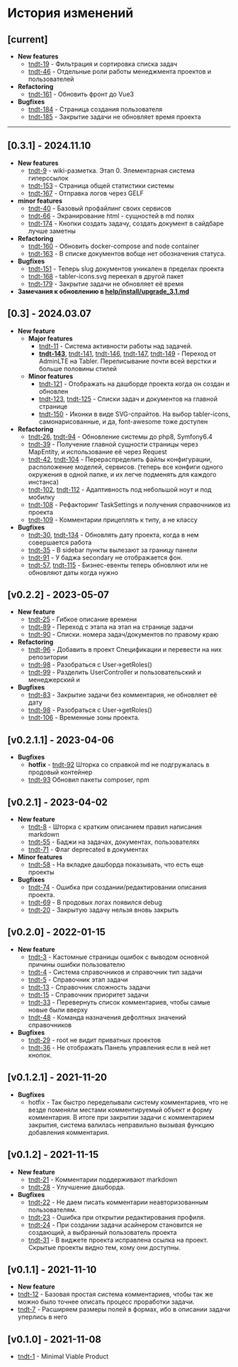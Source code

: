 История изменений
============================


## [current]
- **New features**
    - [tndt-19](http://tasks.demius.ru/p/tndt-19) - Фильтрация и сортировка списка задач
    - [tndt-46](http://tasks.demius.ru/p/tndt-46) - Отдельные роли работы менеджмента проектов и пользователей
- **Refactoring**
    - [tndt-161](http://tasks.demius.ru/p/tndt-161) - Обновить фронт до Vue3
- **Bugfixes**
    - [tndt-184](http://tasks.demius.ru/p/tndt-184) - Страница создания пользователя
    - [tndt-185](http://tasks.demius.ru/p/tndt-185) - Закрытие задачи не обновляет время проекта

----

## [0.3.1] - 2024.11.10
- **New features**
    - [tndt-9](http://tasks.demius.ru/p/tndt-9) - wiki-разметка. Этап 0. Элементарная система гиперссылок
    - [tndt-153](http://tasks.demius.ru/p/tndt-153) - Страница общей статистики системы
    - [tndt-167](http://tasks.demius.ru/p/tndt-167) - Отправка логов через GELF
- **minor features**
    - [tndt-40](http://tasks.demius.ru/p/tndt-40) - Базовый профайлинг своих сервисов
    - [tndt-66](http://tasks.demius.ru/p/tndt-66) - Экранирование html - сущностей в md полях
    - [tndt-174](http://tasks.demius.ru/p/tndt-174) - Кнопки создать задачу, создать документ в сайдбаре лучше заметны
- **Refactoring**
    - [tndt-160](http://tasks.demius.ru/p/tndt-160) - Обновить docker-compose and node container
    - [tndt-163](http://tasks.demius.ru/p/tndt-163) - В списке документов вобще нет обозначения статуса.
- **Bugfixes**
    - [tndt-151](http://tasks.demius.ru/p/tndt-151) - Теперь slug документов уникален в пределах проекта
    - [tndt-168](http://tasks.demius.ru/p/tndt-168) - tabler-icons.svg переехал в другой пакет
    - [tndt-179](http://tasks.demius.ru/p/tndt-179) - Закрытие задачи не обновляет её время
- **Замечания к обновлению в [help/install/upgrade_3.1.md](docs/install/upgrade_3.1.md)**


## [0.3] - 2024.03.07
- **New feature**
    - **Major features**
        - [tndt-11](http://tasks.demius.ru/p/tndt-11) - Система активности работы над задачей.
        - **[tndt-143](http://tasks.demius.ru/p/tndt-143)**, [tndt-141](http://tasks.demius.ru/p/tndt-141), [tndt-146](http://tasks.demius.ru/p/tndt-146), [tndt-147](http://tasks.demius.ru/p/tndt-147), [tndt-149](http://tasks.demius.ru/p/tndt-149) - Переход от AdminLTE на Tabler. Переписывание почти всей верстки и больше половины стилей
    - **Minor features**
        - [tndt-121](http://tasks.demius.ru/p/tndt-121) - Отображать на дашборде проекта когда он создан и обновлен
        - [tndt-123](http://tasks.demius.ru/p/tndt-123), [tndt-125](http://tasks.demius.ru/p/tndt-125) - Списки задач и документов на главной странице
        - [tndt-150](http://tasks.demius.ru/p/tndt-150) - Иконки в виде SVG-спрайтов. На выбор tabler-icons, самонарисованные, и да, font-awesome тоже доступен
- **Refactoring**
    - [tndt-26](http://tasks.demius.ru/p/tndt-26), [tndt-94](http://tasks.demius.ru/p/tndt-94) - Обновление системы до php8, Symfony6.4
    - [tndt-39](http://tasks.demius.ru/p/tndt-39) - Получение главной сущности страницы через MapEntity, и использование её через Request
    - [tndt-42](http://tasks.demius.ru/p/tndt-42), [tndt-104](http://tasks.demius.ru/p/tndt-104) - Перераспределить файлы конфигурации, расположение моделей, сервисов. (теперь все конфиги одного окружения в одной папке, и их легче подменять для каждого инстанса)
    - [tndt-102](http://tasks.demius.ru/p/tndt-102), [tndt-112](http://tasks.demius.ru/p/tndt-112) - Адаптивность под небольшой ноут и под мобилку
    - [tndt-108](http://tasks.demius.ru/p/tndt-108) - Рефакторинг TaskSettings и получения справочников из проекта
    - [tndt-109](http://tasks.demius.ru/p/tndt-109) - Комментарии прицеплять к типу, а не классу
- **Bugfixes**
    - [tndt-30](http://tasks.demius.ru/p/tndt-30), [tndt-134](http://tasks.demius.ru/p/tndt-134) - Обновлять дату проекта, когда в нем совершается работа
    - [tndt-35](http://tasks.demius.ru/p/tndt-35) - В sidebar пункты вылезают за границу панели
    - [tndt-91](http://tasks.demius.ru/p/tndt-91) - У баджа secondary не отображается фон.
    - [tndt-57](http://tasks.demius.ru/p/tndt-57), [tndt-115](http://tasks.demius.ru/p/tndt-115) - Бизнес-евенты теперь обновляют или не обновляют даты когда нужно


## [v0.2.2] - 2023-05-07
- **New feature**
    - [tndt-25](http://tasks.demius.ru/p/tndt-25) - Гибкое описание времени
    - [tndt-89](http://tasks.demius.ru/p/tndt-89) - Переход с этапа на этап на странице задачи
    - [tndt-90](http://tasks.demius.ru/p/tndt-90) - Списки. номера задач/документов по правому краю
- **Refactoring**
    - [tndt-96](http://tasks.demius.ru/p/tndt-96) - Добавить в проект Спецификации и перевести на них репозитории
    - [tndt-98](http://tasks.demius.ru/p/tndt-98) - Разобраться с User->getRoles()
    - [tndt-99](http://tasks.demius.ru/p/tndt-99) - Разделить UserController и пользовательский и менеджерский и
- **Bugfixes**
    - [tndt-83](http://tasks.demius.ru/p/tndt-83) - Закрытие задачи без комментария, не обновляет её дату
    - [tndt-98](http://tasks.demius.ru/p/tndt-98) - Разобраться с User->getRoles()
    - [tndt-106](http://tasks.demius.ru/p/tndt-106) - Временные зоны проекта.


## [v0.2.1.1] - 2023-04-06
- **Bugfixes**
    - **hotfix** - [tndt-92](http://tasks.demius.ru/p/tndt-92) Шторка со справкой md не подгружалась в продовый контейнер
    - [tndt-93](http://tasks.demius.ru/p/tndt-93) Обновил пакеты composer, npm


## [v0.2.1] - 2023-04-02
- **New feature**
    - [tndt-8](http://tasks.demius.ru/p/tndt-8) - Шторка с кратким описанием правил написания markdown
    - [tndt-55](http://tasks.demius.ru/p/tndt-55) - Баджи на задачах, документах, пользователях
    - [tndt-71](http://tasks.demius.ru/p/tndt-71) - Флаг deprecated в документах
- **Minor features**
    - [tndt-58](http://tasks.demius.ru/p/tndt-58) - На вкладке дашборда показывать, что есть еще проекты
- **Bugfixes**
    - [tndt-74](http://tasks.demius.ru/p/tndt-74) - Ошибка при создании/редактировании описания проекта.
    - [tndt-69](http://tasks.demius.ru/p/tndt-69) - В продовых логах появился debug
    - [tndt-20](http://tasks.demius.ru/p/tndt-20) - Закрытую задачу нельзя вновь закрыть


## [v0.2.0] - 2022-01-15
- **New feature**
    - [tndt-3](http://tasks.demius.ru/p/tndt-3) - Кастомные страницы ошибок с выводом основной причины ошибки пользователю
    - [tndt-4](http://tasks.demius.ru/p/tndt-4) - Система справочников и справочник тип задачи
    - [tndt-5](http://tasks.demius.ru/p/tndt-5) - Справочник этап задачи
    - [tndt-13](http://tasks.demius.ru/p/tndt-13) - Справочник сложность задачи
    - [tndt-15](http://tasks.demius.ru/p/tndt-15) - Справочник приоритет задачи
    - [tndt-33](http://tasks.demius.ru/p/tndt-33) - Перевернуть список комментариев, чтобы самые новые были вверху
    - [tndt-48](http://tasks.demius.ru/p/tndt-48) - Команда назначения дефолтных значений справочников
- **Bugfixes**
    - [tndt-29](http://tasks.demius.ru/p/tndt-29) - root не видит приватных проектов
    - [tndt-36](http://tasks.demius.ru/p/tndt-36) - Не отображать Панель управления если в ней нет кнопок.


## [v0.1.2.1] - 2021-11-20
- **Bugfixes**
    - hotfix - Так быстро переделывали систему комментариев, что не везде поменяли местами комментируемый объект и форму комментария. В итоге при закрытии задачи с комментарием закрытия, система валилась неправильно вызывая функцию добавления комментария.


## [v0.1.2] - 2021-11-15
- **New feature**
    - [tndt-21](http://tasks.demius.ru/p/tndt-21) - Комментарии поддерживают markdown
    - [tndt-28](http://tasks.demius.ru/p/tndt-28) - Улучшение дашборда.
- **Bugfixes**
    - [tndt-22](http://tasks.demius.ru/p/tndt-22) - Не даем писать комментарии неавторизованным пользователям.
    - [tndt-23](http://tasks.demius.ru/p/tndt-23) - Ошибка при открытии редактирования профиля.
    - [tndt-24](http://tasks.demius.ru/p/tndt-24) - При создании задачи асайнером становится не создающий, а выбранный пользователь проекта
    - [tndt-31](http://tasks.demius.ru/p/tndt-31) - В виджете проекта исправлена ссылка на проект. Скрытые проекты видно тем, кому они доступны.


## [v0.1.1] - 2021-11-10
- **New feature**
- [tndt-12](http://tasks.demius.ru/p/tndt-12) - Базовая простая система комментариев, чтобы так же можно было точнее описать процесс проработки задачи.
- [tndt-7](http://tasks.demius.ru/p/tndt-7) - Расширяем размеры полей в формах, ибо в описании задачи уперлись в него


## [v0.1.0] - 2021-11-08
- [tndt-1](http://tasks.demius.ru/p/tndt-1) - Minimal Viable Product